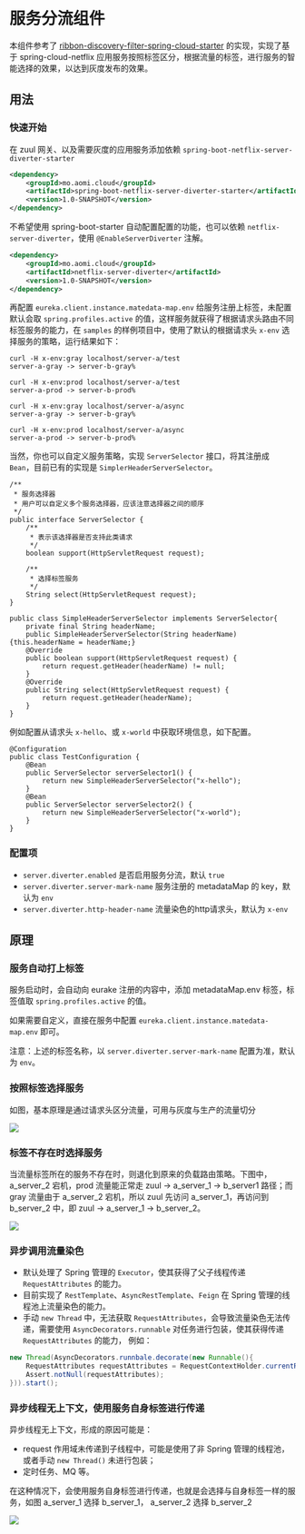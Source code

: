# 服务分流组件

本组件参考了 [ribbon-discovery-filter-spring-cloud-starter](https://github.com/jmnarloch/ribbon-discovery-filter-spring-cloud-starter) 的实现，实现了基于 spring-cloud-netflix 应用服务按照标签区分，根据流量的标签，进行服务的智能选择的效果，以达到灰度发布的效果。

## 用法

### 快速开始

在 zuul 网关、以及需要灰度的应用服务添加依赖 `spring-boot-netflix-server-diverter-starter` 

```xml
<dependency>
    <groupId>mo.aomi.cloud</groupId>
    <artifactId>spring-boot-netflix-server-diverter-starter</artifactId>
    <version>1.0-SNAPSHOT</version>
</dependency>
```

不希望使用 spring-boot-starter 自动配置配置的功能，也可以依赖 `netflix-server-diverter`，使用 `@EnableServerDiverter` 注解。

```xml
<dependency>
    <groupId>mo.aomi.cloud</groupId>
    <artifactId>netflix-server-diverter</artifactId>
    <version>1.0-SNAPSHOT</version>
</dependency>
``` 

再配置 `eureka.client.instance.matedata-map.env` 给服务注册上标签，未配置默认会取 `spring.profiles.active` 的值，这样服务就获得了根据请求头路由不同标签服务的能力，在 `samples` 的样例项目中，使用了默认的根据请求头 `x-env` 选择服务的策略，运行结果如下：


```
curl -H x-env:gray localhost/server-a/test
server-a-gray -> server-b-gray%

curl -H x-env:prod localhost/server-a/test
server-a-prod -> server-b-prod%

curl -H x-env:gray localhost/server-a/async                                                                                                                                                                                                             
server-a-gray -> server-b-gray%

curl -H x-env:prod localhost/server-a/async                                                                                                                                                                                                             
server-a-prod -> server-b-prod%
```

当然，你也可以自定义服务策略，实现 `ServerSelector` 接口，将其注册成 `Bean`，目前已有的实现是 `SimplerHeaderServerSelector`。

```
/**
 * 服务选择器
 * 用户可以自定义多个服务选择器，应该注意选择器之间的顺序
 */
public interface ServerSelector {
    /**
     * 表示该选择器是否支持此类请求
     */
    boolean support(HttpServletRequest request);

    /**
     * 选择标签服务
     */
    String select(HttpServletRequest request);
}

public class SimpleHeaderServerSelector implements ServerSelector{
    private final String headerName;
    public SimpleHeaderServerSelector(String headerName) {this.headerName = headerName;}
    @Override
    public boolean support(HttpServletRequest request) {
        return request.getHeader(headerName) != null;
    }
    @Override
    public String select(HttpServletRequest request) {
        return request.getHeader(headerName);
    }
}

```


例如配置从请求头 `x-hello`、或 `x-world` 中获取环境信息，如下配置。

```
@Configuration
public class TestConfiguration {
    @Bean
    public ServerSelector serverSelector1() {
        return new SimpleHeaderServerSelector("x-hello");
    }
    @Bean
    public ServerSelector serverSelector2() {
        return new SimpleHeaderServerSelector("x-world");
    }
}
```


### 配置项
   
* `server.diverter.enabled` 是否启用服务分流，默认 `true` 
* `server.diverter.server-mark-name` 服务注册的 metadataMap 的 key，默认为 `env` 
* `server.diverter.http-header-name` 流量染色的http请求头，默认为 `x-env` 
 

## 原理

### 服务自动打上标签

服务启动时，会自动向 eurake 注册的内容中，添加 metadataMap.env 标签，标签值取 `spring.profiles.active` 的值。

如果需要自定义，直接在服务中配置 `eureka.client.instance.matedata-map.env` 即可。

注意：上述的标签名称，以 `server.diverter.server-mark-name` 配置为准，默认为 `env`。


### 按照标签选择服务

如图，基本原理是通过请求头区分流量，可用与灰度与生产的流量切分

![](http://www.plantuml.com/plantuml/svg/XP1FIyD04CNlyocUUB0BAVZ7W_OWYFqM8cNMZhMutIoRj135xwwJQcOZ0SaXp9ltVYyJEbdBopOAKgxNiyWxSSZot7BS187EuERuFhs-khzTBZ54DfcxVo8tv_fWrFB08SouWeS3pnz_i4_pEx-GU5YePLJnrtza3dwr49sXUTl6n9bt2D_9jak2EhUlzVGgrQ7JWOZwoz_t--28x0vUDP8Fal510D2RVhNLXKElQhUfbuu-2uAV87WZ6C2F03Jy8_sc2aMfhKoiK399WMNOqBOoiKBH_GK0)

### 标签不存在时选择服务

当流量标签所在的服务不存在时，则退化到原来的负载路由策略。下图中，a_server_2 宕机，prod 流量能正常走 zuul -> a_server_1 -> b_server1 路径；而 gray 流量由于 a_server_2 宕机，所以 zuul 先访问 a_server_1，再访问到 b_server_2 中，即 zuul -> a_server_1 -> b_server_2。

![](http://www.plantuml.com/plantuml/svg/XP11IiD058RtxnHFt3IG5gqkD8k2MBn4AULDywp1wKoOf9KeWXVm0fx40xdn5kPrx4nQ0YMBCF_ytvy__rdEZuLXB9tD1uRMdA3ZPKrcfHdbZ5Jvz_drrTtjT8gmHrQEcXF8pOKy4SdjYpc1ECwXM-gUj1vGYWeJfE7ilyLyE54Pcsqcbk1Vjju7Aho_jOzc4ZSVJL1bFz-VlnzV1-MFettR42qMWEgvC2KvMgDkkRef6QshdspVHMbr8mS0sEtvkjde123-AYqgTbjs-0Q8w4VVQulB14Nr8mLrdC1x9q7r9AYOi1Ebk1T308GffLEAr474tdyLgIYcsFqSXCcFu778xOV5y0S0)

### 异步调用流量染色

* 默认处理了 Spring 管理的 `Executor`，使其获得了父子线程传递 `RequestAttributes` 的能力。
* 目前实现了 `RestTemplate`、`AsyncRestTemplate`、`Feign` 在 Spring 管理的线程池上流量染色的能力。 
* 手动 `new Thread` 中，无法获取 `RequestAttributes`，会导致流量染色无法传递，需要使用 `AsyncDecorators.runnable` 对任务进行包装，使其获得传递 `RequestAttributes` 的能力， 例如：
  
```java
new Thread(AsyncDecorators.runnbale.decorate(new Runnable(){
    RequestAttributes requestAttributes = RequestContextHolder.currentRequestAttributes();
    Assert.notNull(requestAttributes);
})).start();
```

### 异步线程无上下文，使用服务自身标签进行传递

异步线程无上下文，形成的原因可能是：
* request 作用域未传递到子线程中，可能是使用了非 Spring 管理的线程池，或者手动 `new Thread()` 未进行包装；
* 定时任务、MQ 等。

在这种情况下，会使用服务自身标签进行传递，也就是会选择与自身标签一样的服务，如图  a_server_1 选择 b_server_1， a_server_2 选择 b_server_2

![](http://www.plantuml.com/plantuml/svg/ZP9FYzD06CRlxwTunKi3QR7gGNEGYaMltbNAf9dMucGI9aabYb1KA0XL4Fz0yL0FWYW5mOEoT7U_J9kcts9dckqasGtRJGvXtloUTvvdtca58H5Xv3Auuj3UW5FqXUVKE76fWO9sGyBxZA9Q8mcoxzMRD-xURhTHI_g2n7iajwwfDvSutdE-HoAeKp9rZp1M8oRQQ22fFpfryQH-nxOe7reAgUPDT8F-EOsiQJo8UVTXKIBfXgORabujNYVp7-cVD-jFFw4K_AojBAcsfP1ANjlIcafR3xH4syhe2snr9N-V38eQGHqfGDjQ_fziHbE0uDc0-qGG5vcKXB5FqHFXKw_gX--nM2q0O7ixNaGHCm3omP5EGCMG2dm9A9yjjAjrcWPkgofyNhrkmAj21xkYWvrto1lOfGQWJrHvCh7OddiXHKPxeON9rrdoztFw_j_gmvVbOhOPVLnFt-9kFEPZlZmybYUOZd-b1x-JRvFLk-_9RBoU7sacIrwrK_EIEodzlfqK0m3bkUj89XR3G_dIQZivfQorA7SYbvq0)


